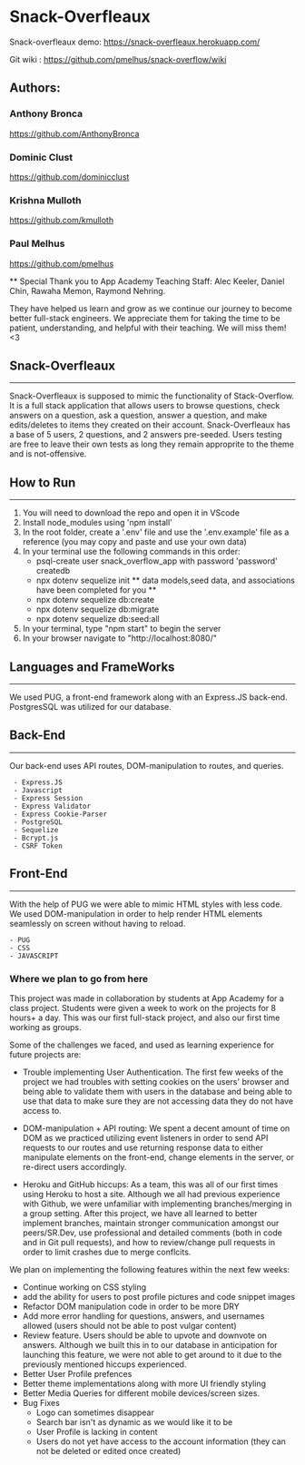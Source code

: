 # Snack-Overfleaux

Snack-overfleaux demo: https://snack-overfleaux.herokuapp.com/

Git wiki : https://github.com/pmelhus/snack-overflow/wiki

## Authors:

### Anthony Bronca
https://github.com/AnthonyBronca
### Dominic Clust
https://github.com/dominicclust
### Krishna Mulloth
https://github.com/kmulloth
### Paul Melhus
https://github.com/pmelhus

** Special Thank you to App Academy Teaching Staff:  Alec Keeler, Daniel Chin, Rawaha Memon, Raymond Nehring.

They have helped us learn and grow as we continue our journey to become better full-stack engineers. We appreciate them for taking the time to be patient, understanding, and helpful with their teaching. We will miss them! <3

## Snack-Overfleaux
------
Snack-Overfleaux is supposed to mimic the functionality of Stack-Overflow. It is a full stack application that allows users to browse questions, check answers on a question, ask a question, answer a question, and make edits/deletes to items they created on their account. Snack-Overfleaux has a base of 5 users, 2 questions, and 2 answers pre-seeded. Users testing are free to leave their own tests as long they remain approprite to the theme and is not-offensive.

## How to Run
------
1. You will need to download the repo and open it in VScode
2. Install node_modules using 'npm install'
3. In the root folder, create a '.env' file and use the '.env.example' file as a reference (you may copy and paste and use your own data)
4. In your terminal use the following commands in this order:
    - psql-create user snack_overflow_app with password 'password' createdb
    - npx dotenv sequelize init
    ** data models,seed data, and associations have been completed for you **
    - npx dotenv sequelize db:create
    - npx dotenv sequelize db:migrate
    - npx dotenv sequelize db:seed:all
5. In your terminal, type "npm start" to begin the server
6. In your browser navigate to "http://localhost:8080/"

## Languages and FrameWorks
-------
We used PUG, a front-end framework along with an Express.JS back-end. PostgresSQL was utilized for our database.

## Back-End
--------
Our back-end uses API routes, DOM-manipulation to routes, and queries.

     - Express.JS
     - Javascript
     - Express Session
     - Express Validator
     - Express Cookie-Parser
     - PostgreSQL
     - Sequelize
     - Bcrypt.js
     - CSRF Token

## Front-End
--------
With the help of PUG we were able to mimic HTML styles with less code. We used DOM-manipulation in order to help render HTML elements seamlessly on screen without having to reload.

    - PUG
    - CSS
    - JAVASCRIPT


### Where we plan to go from here

This project was made in collaboration by students at App Academy for a class project. Students were given a week to work on the projects for 8 hours+ a day. This was our first full-stack project, and also our first time working as groups.

Some of the challenges we faced, and used as learning experience for future projects are:

- Trouble implementing User Authentication. The first few weeks of the project we had troubles with setting cookies on the users' browser and being able to validate them with users in the database and being able to use that data to make sure they are not accessing data they do not have access to.

- DOM-manipulation + API routing: We spent a decent amount of time on DOM as we practiced utilizing event listeners in order to send API requests to our routes and use returning response data to either manipulate elements on the front-end, change elements in the server, or re-direct users accordingly.

- Heroku and GitHub hiccups: As a team, this was all of our first times using Heroku to host a site. Although we all had previous experience with Github, we were unfamiliar with implementing branches/merging in a group setting. After this project, we have all learned to better implement branches, maintain stronger communication amongst our peers/SR.Dev, use professional and detailed comments (both in code and in Git pull requests), and how to review/change pull requests in order to limit crashes due to merge conflcits.

We plan on implementing the following features within the next few weeks:

- Continue working on CSS styling
- add the ability for users to post profile pictures and code snippet images
- Refactor DOM manipulation code in order to be more DRY
- Add more error handling for questions, answers, and usernames allowed (users should not be able to post vulgar content)
- Review feature. Users should be able to upvote and downvote on answers. Although we built this in to our database in anticipation for launching this feature, we were not able to get around to it due to the previously mentioned hiccups experienced.
- Better User Profile prefences
- Better theme implementations along with more UI friendly styling
- Better Media Queries for different mobile devices/screen sizes.
- Bug Fixes
    - Logo can sometimes disappear
    - Search bar isn't as dynamic as we would like it to be
    - User Profile is lacking in content
    - Users do not yet have access to the account information (they can not be deleted or edited once created)
